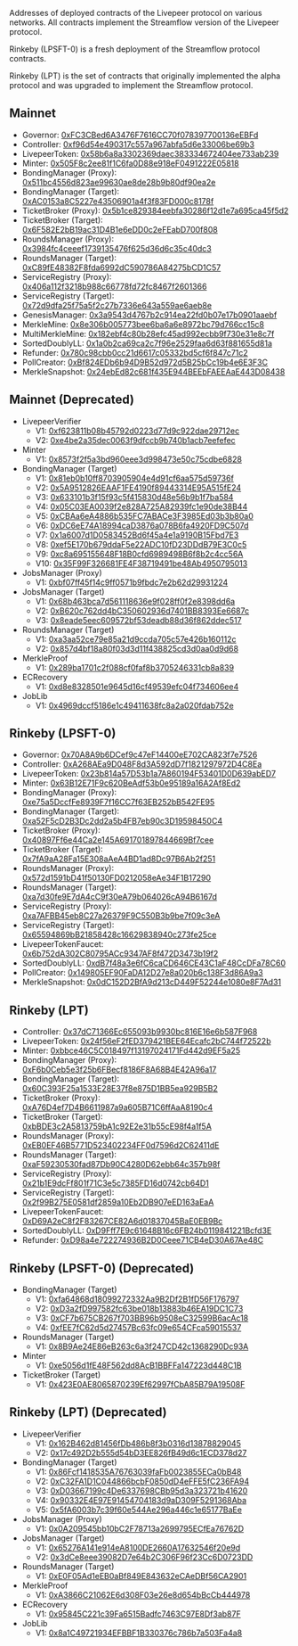 Addresses of deployed contracts of the Livepeer protocol on various networks. All contracts implement the Streamflow version of the Livepeer protocol.

Rinkeby (LPSFT-0) is a fresh deployment of the Streamflow protocol contracts.

Rinkeby (LPT) is the set of contracts that originally implemented the alpha protocol and was upgraded to implement the Streamflow protocol.

## Mainnet
- Governor: [0xFC3CBed6A3476F7616CC70f078397700136eEBFd](https://etherscan.io/address/0xfc3cbed6a3476f7616cc70f078397700136eebfd)
- Controller: [0xf96d54e490317c557a967abfa5d6e33006be69b3](https://etherscan.io/address/0xf96d54e490317c557a967abfa5d6e33006be69b3)
- LivepeerToken: [0x58b6a8a3302369daec383334672404ee733ab239](https://etherscan.io/address/0x58b6a8a3302369daec383334672404ee733ab239)
- Minter: [0x505F8c2ee81f1C6fa0D88e918eF0491222E05818](https://etherscan.io/address/0x505f8c2ee81f1c6fa0d88e918ef0491222e05818)
- BondingManager (Proxy): [0x511bc4556d823ae99630ae8de28b9b80df90ea2e](https://etherscan.io/address/0x511bc4556d823ae99630ae8de28b9b80df90ea2e)
- BondingManager (Target): [0xAC0153a8C5227e43506901a4f3f83FD000c8178f](https://etherscan.io/address/0xac0153a8c5227e43506901a4f3f83fd000c8178f)
- TicketBroker (Proxy): [0x5b1ce829384eebfa30286f12d1e7a695ca45f5d2](https://etherscan.io/address/0x5b1ce829384eebfa30286f12d1e7a695ca45f5d2)
- TicketBroker (Target): [0x6F582E2bB19ac31D4B1e6eDD0c2eFEabD700f808](https://etherscan.io/address/0x6F582E2bB19ac31D4B1e6eDD0c2eFEabD700f808)
- RoundsManager (Proxy): [0x3984fc4ceeef1739135476f625d36d6c35c40dc3](https://etherscan.io/address/0x3984fc4ceeef1739135476f625d36d6c35c40dc3)
- RoundsManager (Target): [0xC89fE48382F8fda6992dC590786A84275bCD1C57](https://etherscan.io/address/0xC89fE48382F8fda6992dC590786A84275bCD1C57)
- ServiceRegistry (Proxy): [0x406a112f3218b988c66778fd72fc8467f2601366](https://etherscan.io/address/0x406a112f3218b988c66778fd72fc8467f2601366)
- ServiceRegistry (Target): [0x72d9dfa25f75a5f2c27b7336e643a559ae6aeb8e](https://etherscan.io/address/0x72d9dfa25f75a5f2c27b7336e643a559ae6aeb8e)
- GenesisManager: [0x3a9543d4767b2c914ea22fd0b07e17b0901aaebf](https://etherscan.io/address/0x3a9543d4767b2c914ea22fd0b07e17b0901aaebf)
- MerkleMine: [0x8e306b005773bee6ba6a6e8972bc79d766cc15c8](https://etherscan.io/address/0x8e306b005773bee6ba6a6e8972bc79d766cc15c8)
- MultiMerkleMine: [0x182ebf4c80b28efc45ad992ecbb9f730e31e8c7f](https://etherscan.io/address/0x182ebf4c80b28efc45ad992ecbb9f730e31e8c7f)
- SortedDoublyLL: [0x1a0b2ca69ca2c7f96e2529faa6d63f881655d81a](https://etherscan.io/address/0x1a0b2ca69ca2c7f96e2529faa6d63f881655d81a)
- Refunder: [0x780c98cbb0cc21d6617c05332bd5cf6f847c71c2](https://etherscan.io/address/0x780c98cbb0cc21d6617c05332bd5cf6f847c71c2)
- PollCreator: [0xBf824EDb6b94D9B52d972d5B25bCc19b4e6E3F3C](https://etherscan.io/address/0xbf824edb6b94d9b52d972d5b25bcc19b4e6e3f3c)
- MerkleSnapshot: [0x24ebEd82c681f435E944BEEbFAEEAaE443D08438](https://etherscan.io/address/0x24ebed82c681f435e944beebfaeeaae443d08438)

## Mainnet (Deprecated)
- LivepeerVerifier
  - V1: [0xf623811b08b45792d0223d77d9c922dae29712ec](https://etherscan.io/address/0xf623811b08b45792d0223d77d9c922dae29712ec)
  - V2: [0xe4be2a35dec0063f9dfccb9b740b1acb7eefefec](https://etherscan.io/address/0xe4be2a35dec0063f9dfccb9b740b1acb7eefefec)
- Minter
  - V1: [0x8573f2f5a3bd960eee3d998473e50c75cdbe6828](https://etherscan.io/address/0x8573f2f5a3bd960eee3d998473e50c75cdbe6828)
- BondingManager (Target)
  - V1: [0x81eb0b10ff8703905904e4d91cf6aa575d59736f](https://etherscan.io/address/0x81eb0b10ff8703905904e4d91cf6aa575d59736f)
  - V2: [0x5A9512826EAAF1FE4190f89443314E95A515fE24](https://etherscan.io/address/0x5a9512826eaaf1fe4190f89443314e95a515fe24)
  - V3: [0x633101b3f15f93c5f415830d48e56b9b1f7ba584](https://etherscan.io/address/0x633101b3f15f93c5f415830d48e56b9b1f7ba584)
  - V4: [0x05C03EA0039f2e828A725A82939fc1e90de38B44](https://etherscan.io/address/0x05c03ea0039f2e828a725a82939fc1e90de38b44)
  - V5: [0xCBAa6eA4886b535FC7ABACe3F3985Ed03b3b80a0](https://etherscan.io/address/0xcbaa6ea4886b535fc7abace3f3985ed03b3b80a0)
  - V6: [0xDC6eE74A18994caD3876a078B6fa4920FD9C507d](https://etherscan.io/address/0xDC6eE74A18994caD3876a078B6fa4920FD9C507d)
  - V7: [0x1a6007d1D0583452Bd6f45a4e1a9190B15Fbd7E3](https://etherscan.io/address/0x1a6007d1d0583452bd6f45a4e1a9190b15fbd7e3)
  - V8: [0xef5E170b679ddaF5e22ADC10fD23DDdB79E3C0c5](https://etherscan.io/address/0xef5E170b679ddaF5e22ADC10fD23DDdB79E3C0c5)
  - V9: [0xc8a695155648F18B0cfd6989498B6f8b2c4cc56A](https://etherscan.io/address/0xc8a695155648f18b0cfd6989498b6f8b2c4cc56a)
  - V10: [0x35F99F326681FE4F38719491be48Ab4950795013](https://etherscan.io/address/0x35f99f326681fe4f38719491be48ab4950795013)
- JobsManager (Proxy)
  - V1: [0xbf07ff45f14c9ff0571b9fbdc7e2b62d29931224](https://etherscan.io/address/0xbf07ff45f14c9ff0571b9fbdc7e2b62d29931224)
- JobsManager (Target)
  - V1: [0x68b463bca7d561118636e9f028ff0f2e8398dd6a](https://etherscan.io/address/0x68b463bca7d561118636e9f028ff0f2e8398dd6a)
  - V2: [0xB620c762dd4bC350602936d7401BB8393Ee6687c](https://etherscan.io/address/0xb620c762dd4bc350602936d7401bb8393ee6687c)
  - V3: [0x8eade5eec609572bf53deadb88d36f862ddec517](https://etherscan.io/address/0x8eade5eec609572bf53deadb88d36f862ddec517)
- RoundsManager (Target)
  - V1: [0xa3aa52ce79e85a21d9ccda705c57e426b160112c](https://etherscan.io/address/0xa3aa52ce79e85a21d9ccda705c57e426b160112c)
  - V2: [0x857d4bf18a80f03d3d11f438825cd3d0aa0d9d68](https://etherscan.io/address/0x857d4bf18a80f03d3d11f438825cd3d0aa0d9d68)
- MerkleProof
  - V1: [0x289ba1701c2f088cf0faf8b3705246331cb8a839](https://etherscan.io/address/0x289ba1701c2f088cf0faf8b3705246331cb8a839)
- ECRecovery
  - V1: [0xd8e8328501e9645d16cf49539efc04f734606ee4](https://etherscan.io/address/0xd8e8328501e9645d16cf49539efc04f734606ee4)
- JobLib
  - V1: [0x4969dccf5186e1c49411638fc8a2a020fdab752e](https://etherscan.io/address/0x4969dccf5186e1c49411638fc8a2a020fdab752e)

## Rinkeby (LPSFT-0)
- Governor: [0x70A8A9b6DCef9c47eF14400eE702CA823f7e7526](https://rinkeby.etherscan.io/address/0x70a8a9b6dcef9c47ef14400ee702ca823f7e7526)
- Controller: [0xA268AEa9D048F8d3A592dD7f1821297972D4C8Ea](https://rinkeby.etherscan.io/address/0xa268aea9d048f8d3a592dd7f1821297972d4c8ea)
- LivepeerToken: [0x23b814a57D53b1a7A860194F53401D0D639abED7](https://rinkeby.etherscan.io/address/0x23b814a57d53b1a7a860194f53401d0d639abed7)
- Minter: [0x63B12E71F9c620BeAdf53b0e95189a16A2Af8Ed2](https://rinkeby.etherscan.io/address/0x63B12E71F9c620BeAdf53b0e95189a16A2Af8Ed2)
- BondingManager (Proxy): [0xe75a5DccfFe8939F7f16CC7f63EB252bB542FE95](https://rinkeby.etherscan.io/address/0xe75a5dccffe8939f7f16cc7f63eb252bb542fe95)
- BondingManager (Target): [0xa52F5cD2B3Dc2dd2a5b4FB7eb90c3D19598450C4](https://rinkeby.etherscan.io/address/0xa52f5cd2b3dc2dd2a5b4fb7eb90c3d19598450c4)
- TicketBroker (Proxy): [0x40897Ff6e44Ca2e145A691701897844669Bf7cee](https://rinkeby.etherscan.io/address/0x40897ff6e44ca2e145a691701897844669bf7cee)
- TicketBroker (Target): [0x7fA9aA28Fa15E308aAeA4BD1ad8Dc97B6Ab2f251](https://rinkeby.etherscan.io/address/0x7fa9aa28fa15e308aaea4bd1ad8dc97b6ab2f251)
- RoundsManager (Proxy): [0x572d1591bD41f50130FD0212058eAe34F1B17290](https://rinkeby.etherscan.io/address/0x572d1591bd41f50130fd0212058eae34f1b17290)
- RoundsManager (Target): [0xa7d30fe9E7dA4cC9f30eA79b064026cA94B6167d](https://rinkeby.etherscan.io/address/0xa7d30fe9E7dA4cC9f30eA79b064026cA94B6167d)
- ServiceRegistry (Proxy): [0xa7AFBB45eb8C27a26379F9C550B3b9be7f09c3eA](https://rinkeby.etherscan.io/address/0xa7afbb45eb8c27a26379f9c550b3b9be7f09c3ea)
- ServiceRegistry (Target): [0x65594869bB21858428c16629838940c273fe25ce](https://rinkeby.etherscan.io/address/0x65594869bb21858428c16629838940c273fe25ce)
- LivepeerTokenFaucet: [0x6b752dA302C80795ACc9347AF8f472D3473b19f2](https://rinkeby.etherscan.io/address/0x6b752dA302C80795ACc9347AF8f472D3473b19f2)
- SortedDoublyLL: [0xdB7f48a3e6fC6caCD646CE43C1aF48CcDFa78C60](https://rinkeby.etherscan.io/address/0xdB7f48a3e6fC6caCD646CE43C1aF48CcDFa78C60)
- PollCreator: [0x149805EF90FaDA12D27e8a020b6c138F3d86A9a3](https://rinkeby.etherscan.io/address/0x149805ef90fada12d27e8a020b6c138f3d86a9a3)
- MerkleSnapshot: [0x0dC152D2BfA9d213cD449F52244e1080e8F7Ad31](https://rinkeby.etherscan.io/address/0x0dC152D2BfA9d213cD449F52244e1080e8F7Ad31)

## Rinkeby (LPT)
- Controller: [0x37dC71366Ec655093b9930bc816E16e6b587F968](https://rinkeby.etherscan.io/address/0x37dC71366Ec655093b9930bc816E16e6b587F968)
- LivepeerToken: [0x24f56eF2fED379421BEE64Ecafc2bC744f72522b](https://rinkeby.etherscan.io/address/0x24f56eF2fED379421BEE64Ecafc2bC744f72522b)
- Minter: [0xbbce46C5C018497f13197024171Fd442d9EF5a25](https://rinkeby.etherscan.io/address/0xbbce46C5C018497f13197024171Fd442d9EF5a25)
- BondingManager (Proxy): [0xF6b0Ceb5e3f25b6FBecf8186F8A68B4E42A96a17](https://rinkeby.etherscan.io/address/0xF6b0Ceb5e3f25b6FBecf8186F8A68B4E42A96a17)
- BondingManager (Target): [0x60C393F25a1533E28E37f8e875D1BB5ea929B5B2](https://rinkeby.etherscan.io/address/0x60C393F25a1533E28E37f8e875D1BB5ea929B5B2)
- TicketBroker (Proxy): [0xA76D4ef7D4B6611987a9a605B71C6ffAaA8190c4](https://rinkeby.etherscan.io/address/0xa76d4ef7d4b6611987a9a605b71c6ffaaa8190c4)
- TicketBroker (Target): [0xbBDE3c2A5813759bA1c92E2e31b55cE98f4a1f5A](https://rinkeby.etherscan.io/address/0xbbde3c2a5813759ba1c92e2e31b55ce98f4a1f5a)
- RoundsManager (Proxy): [0xEB0EF46B5771D523402234FF0d7596d2C62411dE](https://rinkeby.etherscan.io/address/0xEB0EF46B5771D523402234FF0d7596d2C62411dE)
- RoundsManager (Target): [0xaF59230530fad87Db90C4280D62ebb64c357b98f](https://rinkeby.etherscan.io/address/0xaf59230530fad87db90c4280d62ebb64c357b98f)
- ServiceRegistry (Proxy): [0x21b1E9dcFf801f71C3e5c7385FD16d0742cb64D1](https://rinkeby.etherscan.io/address/0x21b1e9dcff801f71c3e5c7385fd16d0742cb64d1)
- ServiceRegistry (Target): [0x2f99B275E0581df2859a10Eb2DB907eED163aEaA](https://rinkeby.etherscan.io/address/0x2f99b275e0581df2859a10eb2db907eed163aeaa)
- LivepeerTokenFaucet: [0xD69A2eC8f2F83267CE82A6d01837045BaE0EB9Bc](https://rinkeby.etherscan.io/address/0xD69A2eC8f2F83267CE82A6d01837045BaE0EB9Bc)
- SortedDoublyLL: [0xD9Fff7E9c61648B16c6FB24b0119841221Bcfd3E](https://rinkeby.etherscan.io/address/0xd9fff7e9c61648b16c6fb24b0119841221bcfd3e)
- Refunder: [0xD98a4e722274936B2D0Ceee71CB4eD30A67Ae48C](https://rinkeby.etherscan.io/address/0xd98a4e722274936b2d0ceee71cb4ed30a67ae48c)

## Rinkeby (LPSFT-0) (Deprecated)
- BondingManager (Target)
    - V1: [0xfa64868d18099272332Aa9B2Df2B1fD56F176797](https://rinkeby.etherscan.io/address/0xfa64868d18099272332aa9b2df2b1fd56f176797)
    - V2: [0xD3a2fD997582fc63be018b13883b46EA19DC1C73](https://rinkeby.etherscan.io/address/0xd3a2fd997582fc63be018b13883b46ea19dc1c73)
    - V3: [0xCF7b675CB267f703BB96b9508eC32599B6acAc18](https://rinkeby.etherscan.io/address/0xCF7b675CB267f703BB96b9508eC32599B6acAc18)
    - V4: [0xfEE7fC62d5d27457Bc63fc09e654CFca59015537](https://rinkeby.etherscan.io/address/0xfEE7fC62d5d27457Bc63fc09e654CFca59015537)
- RoundsManager (Target)
    - V1: [0x8B9Ae24E86eB263c6a3f247CD42c1368290Dc93A](https://rinkeby.etherscan.io/address/0x8b9ae24e86eb263c6a3f247cd42c1368290dc93a)
- Minter
    - V1: [0xe5056d1fE48F562dd8AcB1BBFFa147223d448C1B](https://rinkeby.etherscan.io/address/0xe5056d1fe48f562dd8acb1bbffa147223d448c1b)
- TicketBroker (Target)
    - V1: [0x423E0AE8065870239Ef62997fCbA85B79A19508F](https://rinkeby.etherscan.io/address/0x423e0ae8065870239ef62997fcba85b79a19508f)

## Rinkeby (LPT) (Deprecated)
- LivepeerVerifier
  - V1: [0x162B462d81456fDb486b8f3b0316d13878829045](https://rinkeby.etherscan.io/address/0x162b462d81456fdb486b8f3b0316d13878829045)
  - V2: [0x17c492D2b555d54bD3EE826fB49d6c1ECD378d27](https://rinkeby.etherscan.io/address/0x17c492d2b555d54bd3ee826fb49d6c1ecd378d27)
- BondingManager (Target)
  - V1: [0x86Fcf1418535A76763039faFb0023855ECa0bB48](https://rinkeby.etherscan.io/address/0x86fcf1418535a76763039fafb0023855eca0bb48)
  - V2: [0xC32FA1D1C044866bcbF0850dD4eFFE5fC236FA94](https://rinkeby.etherscan.io/address/0xc32fa1d1c044866bcbf0850dd4effe5fc236fa94)
  - V3: [0xD03667199c4De6337698CBb95d3a323721b41620](https://rinkeby.etherscan.io/address/0xd03667199c4de6337698cbb95d3a323721b41620)
  - V4: [0x90332E4E97E91454704183d9aD309F5291368Aba](https://rinkeby.etherscan.io/address/0x90332e4e97e91454704183d9ad309f5291368aba)
  - V5: [0x5fA6003b7c39f60e544Ae296a446c1e65177BaEe](https://rinkeby.etherscan.io/address/0x5fa6003b7c39f60e544ae296a446c1e65177baee)
- JobsManager (Proxy)
  - V1: [0x0A209545bb10bC2F78713a2699795ECfEa76762D](https://rinkeby.etherscan.io/address/0x0a209545bb10bc2f78713a2699795ecfea76762d) 
- JobsManager (Target)
  - V1: [0x65276A141e914eA8100DE2660A17632546f20e9d](https://rinkeby.etherscan.io/address/0x65276a141e914ea8100de2660a17632546f20e9d) 
  - V2: [0x3dCe8eee39082D7e64b2C306F96f23Cc6D0723DD](https://rinkeby.etherscan.io/address/0x3dce8eee39082d7e64b2c306f96f23cc6d0723dd)
- RoundsManager (Target)
  - V1: [0xE0F05Ad1eEB0aBf849E843632eCAeDBf56CA2901](https://rinkeby.etherscan.io/address/0xe0f05ad1eeb0abf849e843632ecaedbf56ca2901)
- MerkleProof
  - V1: [0xA3866C21062E6d308F03e26e8d654bBcCb444978](https://rinkeby.etherscan.io/address/0xa3866c21062e6d308f03e26e8d654bbccb444978)
- ECRecovery
  - V1: [0x95845C221c39Fa6515Badfc7463C97E8Df3ab87F](https://rinkeby.etherscan.io/address/0x95845c221c39fa6515badfc7463c97e8df3ab87f)
- JobLib
  - V1: [0x8a1C49721934EFBBF1B330376c786b7a503Fa4a8](https://rinkeby.etherscan.io/address/0x8a1c49721934efbbf1b330376c786b7a503fa4a8)